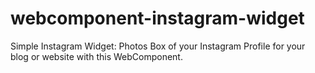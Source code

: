 # webcomponent-instagram-widget
Simple Instagram Widget: Photos Box of your Instagram Profile for your blog or website with this WebComponent.
